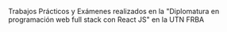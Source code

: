 Trabajos Prácticos y Exámenes realizados en la "Diplomatura en programación web full stack con React JS" en la UTN FRBA
